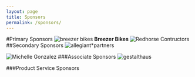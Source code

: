 ```yaml
---
layout: page
title: Sponsors
permalink: /sponsors/
---
```


#Primary Sponsors
![breezer bikes](http://www.breezerbikes.com/images/logo_f.png)
**Breezer Bikes**
![Redhorse Contructors](http://s3-us-west-2.amazonaws.com/contractor-production/images/companies/logos/000/000/003/logos_3_604091e66bec29168390974d2c0b22292500b9b0_original.jpg?1325625573)
##Secondary Sponsors
![allegiant*partners](http://www.allegiant-partners.com/wp-content/themes/twentyeleven-child/images/logo.png)

![Michelle Gonzalez](../images/gonzalez.png)
###Associate Sponsors
![gestalthaus](../images/gestalt.jpg)

###Product Service Sponsors